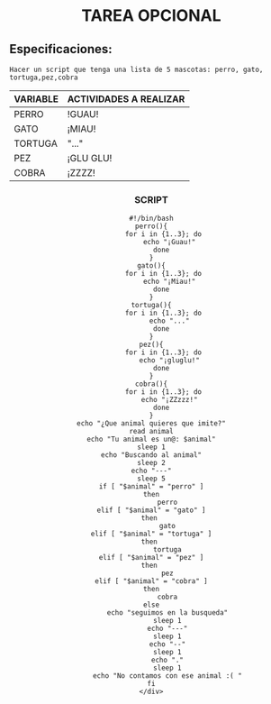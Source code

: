 # <div align="center"> TAREA OPCIONAL </div>

## Especificaciones:
```
Hacer un script que tenga una lista de 5 mascotas: perro, gato, tortuga,pez,cobra 

```
<div align="center">

| VARIABLE     | ACTIVIDADES A REALIZAR |
|--------------|------------------------|
| PERRO        |        !GUAU!          |
| GATO         |        ¡MIAU!          |
| TORTUGA      |        "..."           |
| PEZ          |       ¡GLU GLU!        |
|COBRA         |        ¡ZZZZ!          |

</div>

<div align="center">

### SCRIPT
```
#!/bin/bash
perro(){
      for i in {1..3}; do
         echo "¡Guau!"
     done
}
gato(){
      for i in {1..3}; do
         echo "¡Miau!"
     done
}
tortuga(){
      for i in {1..3}; do
         echo "..."
     done
}
pez(){
      for i in {1..3}; do
         echo "¡gluglu!"
     done
}
cobra(){
      for i in {1..3}; do
         echo "¡ZZzzz!"
     done
}
echo "¿Que animal quieres que imite?"
read animal
echo "Tu animal es un@: $animal"
sleep 1
echo "Buscando al animal"
sleep 2
echo "---"
sleep 5
if [ "$animal" = "perro" ]
then
        perro
elif [ "$animal" = "gato" ]
then 
        gato
elif [ "$animal" = "tortuga" ]
then 
        tortuga
elif [ "$animal" = "pez" ]
then 
        pez
elif [ "$animal" = "cobra" ]
then
        cobra
else
        echo "seguimos en la busqueda"
        sleep 1
        echo "---"
        sleep 1
        echo "--"
        sleep 1
        echo "."
        sleep 1
        echo "No contamos con ese animal :( "
fi
</div>
```